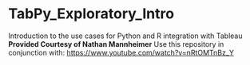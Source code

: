 # TabPy_Exploratory_Intro
Introduction to the use cases for Python and R integration with Tableau
**Provided Courtesy of Nathan Mannheimer**
Use this repository in conjunction with: https://www.youtube.com/watch?v=nRtOMTnBz_Y
